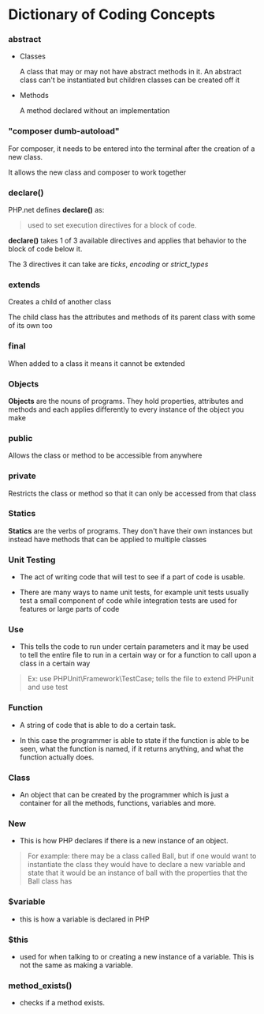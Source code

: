 # Dictionary of Coding Concepts

### abstract

- Classes

    A class that may or may not have abstract methods in it. An abstract class can't be instantiated but children classes can be created off it

- Methods

    A method declared without an implementation

### "composer dumb-autoload"

For composer, it needs to be entered into the terminal after the creation of a new class.

It allows the new class and composer to work together

### declare()

PHP.net defines **declare()** as:

> used to set execution directives for a block of code.

**declare()** takes 1 of 3 available directives and applies that behavior to the block of code below it.

The 3 directives it can take are *ticks*, *encoding* or *strict_types*

### extends

Creates a child of another class

The child class has the attributes and methods of its parent class with some of its own too

### final

When added to a class it means it cannot be extended

### Objects

**Objects** are the nouns of programs. They hold properties, attributes and methods and each applies differently to every instance of the object you make

### public

Allows the class or method to be accessible from anywhere

### private

Restricts the class or method so that it can only be accessed from that class

### Statics

**Statics** are the verbs of programs. They don't have their own instances but instead have methods that can be applied to multiple classes

### Unit Testing

- The act of writing code that will test to see if a part of code is usable. 

- There are many ways to name unit tests, for example unit tests usually test a small component of code while integration tests are used for features or large parts of code

### Use

- This tells the code to run under certain parameters and it may be used to tell the entire file to run in a certain way or for a function to call upon a class in a certain way

>Ex: use PHPUnit\Framework\TestCase; tells the file to extend PHPunit and use test 

### Function

- A string of code that is able to do a certain task. 

- In this case the programmer is able to state if the function is able to be seen, what the function is named, if it returns anything, and what the function actually does.

### Class

- An object that can be created by the programmer which is just a container for all the methods, functions, variables and more.
  
### New

- This is how PHP declares if there is a new instance of an object.

> For example: there may be a class called Ball, but if one would want to instantiate the class they would have to declare a new variable and state that it would be an instance of ball with the properties that the Ball class has

### $variable

- this is how a variable is declared in PHP

### $this

- used for when talking to or creating a new instance of a variable. This is not the same as making a variable.

### method_exists()

- checks if a method exists.








